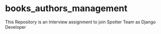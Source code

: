 # books_authors_management
This Repository is an Interview assignment to join Spotter Team as Django Developer
